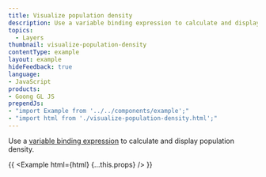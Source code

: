 ```yaml
---
title: Visualize population density
description: Use a variable binding expression to calculate and display population density.
topics:
  - Layers
thumbnail: visualize-population-density
contentType: example
layout: example
hideFeedback: true
language:
- JavaScript
products:
- Goong GL JS
prependJs:
- "import Example from '../../components/example';"
- "import html from './visualize-population-density.html';"
---
```


Use a [variable binding expression](/goong-js-docs/style-spec/expressions/#variable-binding) to calculate and display population density.

{{ <Example html={html} {...this.props} /> }}

